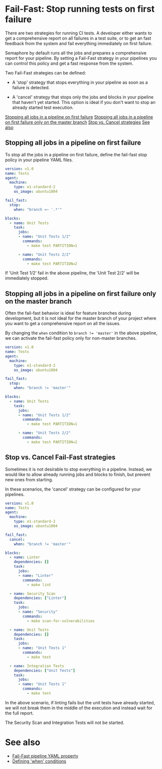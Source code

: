 # Fail-Fast: Stop running tests on first failure

There are two strategies for running CI tests. A developer either wants to get
a comprehensive report on all failures in a test suite, or to get an fast
feedback from the system and fail everything immediately on first failure.

Semaphore by default runs all the jobs and prepares a comprehensive report for
your pipeline. By setting a Fail-Fast strategy in your pipelines you can control
this policy and get a fast response from the system.

Two Fail-Fast strategies can be defined:

- A 'stop' strategy that stops everything in your pipeline as soon as a failure
  is detected.

- A 'cancel' strategy that stops only the jobs and blocks in your pipeline that
  haven't yet started. This option is ideal if you don't want to stop an already
  started test execution.

[Stopping all jobs in a pipeline on first failure]()
[Stopping all jobs in a pipeline on first failure only on the master branch]()
[Stop vs. Cancel strategies]()
[See also](#see-also)

## Stopping all jobs in a pipeline on first failure

To stop all the jobs in a pipeline on first failure, define the fail-fast stop
policy in your pipeline YAML files.

``` yaml
version: v1.0
name: Tests
agent:
  machine:
    type: e1-standard-2
    os_image: ubuntu1804

fail_fast:
  stop:
    when: "branch =~ '.*'"

blocks:
  - name: Unit Tests
    task:
      jobs:
      - name: "Unit Tests 1/2"
        commands:
          - make test PARTITION=1

      - name: "Unit Tests 2/2"
        commands:
          - make test PARTITION=2
```

If 'Unit Test 1/2' fail in the above pipeline, the 'Unit Test 2/2' will be
immediately stopped.

## Stopping all jobs in a pipeline on first failure only on the master branch

Often the fail-fast behavior is ideal for feature branches during development,
but it is not ideal for the master branch of your project where you want to
get a comprehensive report on all the issues.

By changing the `when` condition to `branch != 'master'` in the above pipeline,
we can activate the fail-fast policy only for non-master branches.

``` yaml
version: v1.0
name: Tests
agent:
  machine:
    type: e1-standard-2
    os_image: ubuntu1804

fail_fast:
  stop:
    when: "branch != 'master'"

blocks:
  - name: Unit Tests
    task:
      jobs:
      - name: "Unit Tests 1/2"
        commands:
          - make test PARTITION=1

      - name: "Unit Tests 2/2"
        commands:
          - make test PARTITION=2
```

## Stop vs. Cancel Fail-Fast strategies

Sometimes it is not desirable to stop everything in a pipeline. Instead, we
would like to allow already running jobs and blocks to finish, but prevent new
ones from starting.

In these scenarios, the 'cancel' strategy can be configured for your pipelines.

``` yaml
version: v1.0
name: Tests
agent:
  machine:
    type: e1-standard-2
    os_image: ubuntu1804

fail_fast:
  cancel:
    when: "branch != 'master'"

blocks:
  - name: Linter
    dependencies: []
    task:
      jobs:
      - name: "Linter"
        commands:
          - make lint

  - name: Security Scan
    dependencies: ["Linter"]
    task:
      jobs:
      - name: "Security"
        commands:
          - make scan-for-vulnerabilities

  - name: Unit Tests
    dependencies: []
    task:
      jobs:
      - name: "Unit Tests 1"
        commands:
          - make test

  - name: Integration Tests
    dependencies: ["Unit Tests"]
    task:
      jobs:
      - name: "Unit Tests 1"
        commands:
          - make test
```

In the above scenario, if linting fails but the unit tests have already started,
we will not break them in the middle of the execution and instead wait for the
full report.

The Security Scan and Integration Tests will not be started.

# See also

- [Fail-Fast pipeline YAML property]()
- [Defining 'when' conditions]()
